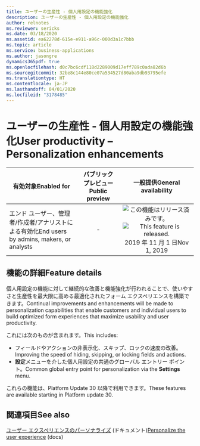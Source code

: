 ```yaml
---
title: ユーザーの生産性 - 個人用設定の機能強化
description: ユーザーの生産性 - 個人用設定の機能強化
author: relnotes
ms.reviewer: sericks
ms.date: 03/18/2020
ms.assetid: ea62278d-615e-e911-a96c-000d3a1c7bbb
ms.topic: article
ms.service: business-applications
ms.author: jasongre
dynamics365pdf: true
ms.openlocfilehash: d0c7bc6cdf118d2289009d17eff789c0ada82d6b
ms.sourcegitcommit: 32be8c144e80ce07a534527d80aba9db93795efe
ms.translationtype: HT
ms.contentlocale: ja-JP
ms.lasthandoff: 04/01/2020
ms.locfileid: "3178485"
---
```

# <a name="user-productivity--personalization-enhancements"></a><span data-ttu-id="56a1b-103">ユーザーの生産性 - 個人用設定の機能強化</span><span class="sxs-lookup"><span data-stu-id="56a1b-103">User productivity – Personalization enhancements</span></span>


| <span data-ttu-id="56a1b-104">有効対象</span><span class="sxs-lookup"><span data-stu-id="56a1b-104">Enabled for</span></span>    |  <span data-ttu-id="56a1b-105">パブリック プレビュー</span><span class="sxs-lookup"><span data-stu-id="56a1b-105">Public preview</span></span> | <span data-ttu-id="56a1b-106">一般提供</span><span class="sxs-lookup"><span data-stu-id="56a1b-106">General availability</span></span> | 
| ---------- | :----------: |:----------: |
|<span data-ttu-id="56a1b-107">エンド ユーザー、管理者/作成者/アナリストによる有効化</span><span class="sxs-lookup"><span data-stu-id="56a1b-107">End users by admins, makers, or analysts</span></span>|-| <span data-ttu-id="56a1b-108">![この機能はリリース済みです。](/dynamics365-release-plan/media/green-checkmark.png "この機能はリリース済みです。")</span><span class="sxs-lookup"><span data-stu-id="56a1b-108">![This feature is released.](/dynamics365-release-plan/media/green-checkmark.png "This feature is released.")</span></span> <span data-ttu-id="56a1b-109">2019 年 11 月 1 日</span><span class="sxs-lookup"><span data-stu-id="56a1b-109">Nov 1, 2019</span></span>|






## <a name="feature-details"></a><span data-ttu-id="56a1b-110">機能の詳細</span><span class="sxs-lookup"><span data-stu-id="56a1b-110">Feature details</span></span>
<!--feature detail start -->
<span data-ttu-id="56a1b-111">個人用設定の機能に対して継続的な改善と機能強化が行われることで、使いやすさと生産性を最大限に高める最適化されたフォーム エクスペリエンスを構築できます。</span><span class="sxs-lookup"><span data-stu-id="56a1b-111">Continual improvements and enhancements will be made to personalization capabilities that enable customers and individual users to build optimized form experiences that maximize usability and user productivity.</span></span> 

<span data-ttu-id="56a1b-112">これには次のものが含まれます。</span><span class="sxs-lookup"><span data-stu-id="56a1b-112">This includes:</span></span> 

-  <span data-ttu-id="56a1b-113">フィールドやアクションの非表示化、スキップ、ロックの速度の改善。</span><span class="sxs-lookup"><span data-stu-id="56a1b-113">Improving the speed of hiding, skipping, or locking fields and actions.</span></span> 
-  <span data-ttu-id="56a1b-114">**設定**メニューを介した個人用設定の共通のグローバル エントリー ポイント。</span><span class="sxs-lookup"><span data-stu-id="56a1b-114">Common global entry point for personalization via the **Settings** menu.</span></span>

<span data-ttu-id="56a1b-115">これらの機能は、Platform Update 30 以降で利用できます。</span><span class="sxs-lookup"><span data-stu-id="56a1b-115">These features are available starting in Platform update 30.</span></span>
<!--feature detail end -->










## <a name="see-also"></a><span data-ttu-id="56a1b-116">関連項目</span><span class="sxs-lookup"><span data-stu-id="56a1b-116">See also</span></span>

<span data-ttu-id="56a1b-117">[ユーザー エクスペリエンスのパーソナライズ](https://docs.microsoft.com/dynamics365/fin-ops-core/fin-ops/get-started/personalize-user-experience) (ドキュメント)</span><span class="sxs-lookup"><span data-stu-id="56a1b-117">[Personalize the user experience](https://docs.microsoft.com/dynamics365/fin-ops-core/fin-ops/get-started/personalize-user-experience) (docs)</span></span>
